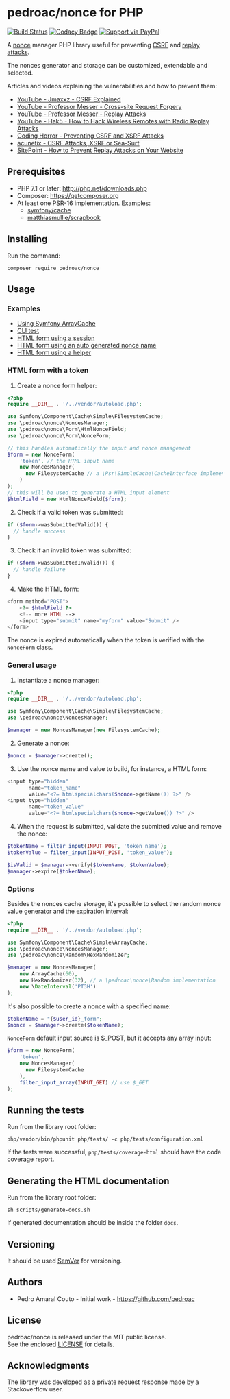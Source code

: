 # pedroac/nonce for PHP

[![Build Status](https://travis-ci.org/pedroac/nonce4php.svg?branch=master)](https://travis-ci.org/pedroac/nonce4php)
[![Codacy Badge](https://api.codacy.com/project/badge/Grade/d099b114ef4f4d99bb1f39a8064aa8c4)](https://app.codacy.com/app/pedroac/nonce4php?utm_source=github.com&utm_medium=referral&utm_content=pedroac/nonce4php&utm_campaign=badger)
[![Support via PayPal](https://img.shields.io/badge/Donate-PayPal-green.svg)](http://paypal.me/pedroac)

A [nonce](https://www.computerhope.com/jargon/n/nonce.htm) manager PHP library useful for preventing [CSRF](https://www.owasp.org/index.php/Cross-Site_Request_Forgery_(CSRF)) and [replay attacks](http://www.crypto-it.net/eng/attacks/replay.html).

The nonces generator and storage can be customized, extendable and selected.

Articles and videos explaining the vulnerabilities and how to prevent them:
- [YouTube - Jmaxxz - CSRF Explained](https://www.youtube.com/watch?v=vrjgD0azkCw)
- [YouTube - Professor Messer - Cross-site Request Forgery](https://www.youtube.com/watch?v=rbP2jwEDlBM)
- [YouTube - Professor Messer - Replay Attacks](https://www.youtube.com/watch?v=jy8USm8pIYM)
- [YouTube - Hak5 - How to Hack Wireless Remotes with Radio Replay Attacks](https://www.youtube.com/watch?v=F3bISk5t8cA)
- [Coding Horror - Preventing CSRF and XSRF Attacks](https://blog.codinghorror.com/preventing-csrf-and-xsrf-attacks/)
- [acunetix - CSRF Attacks, XSRF or Sea-Surf](https://www.acunetix.com/websitesecurity/csrf-attacks/)
- [SitePoint - How to Prevent Replay Attacks on Your Website](https://www.sitepoint.com/how-to-prevent-replay-attacks-on-your-website/)

## Prerequisites

- PHP 7.1 or later: http://php.net/downloads.php
- Composer: https://getcomposer.org
- At least one PSR-16 implementation. Examples:
  - [symfony/cache](https://packagist.org/packages/symfony/cache)
  - [matthiasmullie/scrapbook](https://packagist.org/packages/matthiasmullie/scrapbook)

## Installing

Run the command:

`composer require pedroac/nonce`

## Usage

### Examples

- [Using Symfony ArrayCache](php/examples/manager.php)
- [CLI test](php/examples/cli-manager-test.php)
- [HTML form using a session](php/examples/phtml-manager-test.php)
- [HTML form using an auto generated nonce name](php/examples/phtml-auto-nonce-name.php)
- [HTML form using a helper](php/examples/phtml-easy-form.php)

### HTML form with a token

1) Create a nonce form helper:
```php
<?php
require __DIR__ . '/../vendor/autoload.php';

use Symfony\Component\Cache\Simple\FilesystemCache;
use \pedroac\nonce\NoncesManager;
use \pedroac\nonce\Form\HtmlNonceField;
use \pedroac\nonce\Form\NonceForm;

// this handles automatically the input and nonce management
$form = new NonceForm(
    'token', // the HTML input name
    new NoncesManager(
      new FilesystemCache // a \Psr\SimpleCache\CacheInterface implementation
    )
);
// this will be used to generate a HTML input element
$htmlField = new HtmlNonceField($form);
```

2) Check if a valid token was submitted:
```php
if ($form->wasSubmittedValid()) {
  // handle success
}
```

3) Check if an invalid token was submitted:
```php
if ($form->wasSubmittedInvalid()) {
  // handle failure
}
```

4) Make the HTML form:
```php
<form method="POST">
    <?= $htmlField ?>
    <!-- more HTML -->
    <input type="submit" name="myform" value="Submit" />
</form>
```

The nonce is expired automatically when the token is verified with the `NonceForm` class.

### General usage

1) Instantiate a nonce manager:
```php
<?php
require __DIR__ . '/../vendor/autoload.php';

use Symfony\Component\Cache\Simple\FilesystemCache;
use \pedroac\nonce\NoncesManager;

$manager = new NoncesManager(new FilesystemCache);
```

2) Generate a nonce:
```php
$nonce = $manager->create();
```

3) Use the nonce name and value to build, for instance, a HTML form:
```php
<input type="hidden"
       name="token_name"
       value="<?= htmlspecialchars($nonce->getName()) ?>" />
<input type="hidden"
       name="token_value"
       value="<?= htmlspecialchars($nonce->getValue()) ?>" />
```

4) When the request is submitted, validate the submitted value and remove the nonce:
```php
$tokenName = filter_input(INPUT_POST, 'token_name');
$tokenValue = filter_input(INPUT_POST, 'token_value');

$isValid = $manager->verify($tokenName, $tokenValue);
$manager->expire($tokenName);
```

### Options

Besides the nonces cache storage, it's possible to select the random nonce value generator and the expiration interval: 

```php
<?php
require __DIR__ . '/../vendor/autoload.php';

use Symfony\Component\Cache\Simple\ArrayCache;
use \pedroac\nonce\NoncesManager;
use \pedroac\nonce\Random\HexRandomizer;

$manager = new NoncesManager(
    new ArrayCache(60),
    new HexRandomizer(32), // a \pedroac\nonce\Random implementation
    new \DateInterval('PT3H')
);
```

It's also possible to create a nonce with a specified name:

```php
$tokenName = "{$user_id}_form";
$nonce = $manager->create($tokenName);
```

`NonceForm` default input source is $_POST, but it accepts any array input:
```php
$form = new NonceForm(
    'token',
    new NoncesManager(
      new FilesystemCache
    ),
    filter_input_array(INPUT_GET) // use $_GET
);
```

## Running the tests

Run from the library root folder:

`php/vendor/bin/phpunit php/tests/ -c php/tests/configuration.xml`

If the tests were successful, `php/tests/coverage-html` should have the code coverage report.

## Generating the HTML documentation

Run from the library root folder:

`sh scripts/generate-docs.sh`

If generated documentation should be inside the folder `docs`.

## Versioning

It should be used [SemVer](http://semver.org/) for versioning.

## Authors

- Pedro Amaral Couto - Initial work - https://github.com/pedroac

## License

pedroac/nonce is released under the MIT public license.  
See the enclosed [LICENSE](LICENSE) for details.

## Acknowledgments

The library was developed as a private request response made by a Stackoverflow user.